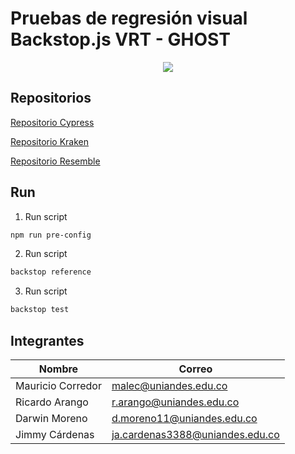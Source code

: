 # Pruebas de regresión visual Backstop.js VRT - GHOST

<p align="center">
  <img src="https://miro.medium.com/max/912/1*9vfFYbZNbxxJ7EhmE-W8mg.png"/>
</p>



## Repositorios
[Repositorio Cypress](https://github.com/jimmy-cardenas-miso/pruebas-automatizadas-ghost-cypress)

[Repositorio Kraken](https://github.com/mauricio-corredor/pruebas-automatizadas-kraken-ghost)

[Repositorio Resemble](https://github.com/jimmy-cardenas-miso/pruebas-automatizadas-ghost-resemble)



## Run
1. Run script
```bash
npm run pre-config
```
2. Run script
```bash
backstop reference
```
3. Run script
```bash
backstop test
```

## Integrantes

| Nombre | Correo |
| --- | --- |
| Mauricio Corredor | malec@uniandes.edu.co |
| Ricardo Arango | r.arango@uniandes.edu.co |
| Darwin Moreno | d.moreno11@uniandes.edu.co |
| Jimmy Cárdenas | ja.cardenas3388@uniandes.edu.co |
